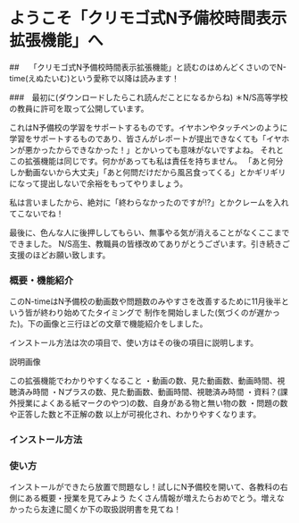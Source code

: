 # ようこそ「クリモゴ式N予備校時間表示拡張機能」へ

##　 「クリモゴ式N予備校時間表示拡張機能」と読むのはめんどくさいのでN-time(えぬたいむ)という愛称で以降は読みます！

###　最初に(ダウンロードしたらこれ読んだことになるからね)
＊N/S高等学校の教員に許可を取って公開しています。

これはN予備校の学習をサポートするものです。イヤホンやタッチペンのように学習をサポートするものであり、皆さんがレポートが提出できなくても「イヤホンが悪かったからできなかった！」とかいっても意味がないですよね。
それとこの拡張機能は同じです。何かがあっても私は責任を持ちません。
「あと何分しか動画ないから大丈夫」「あと何問だけだから風呂食ってくる」とかギリギリになって提出しないで余裕をもってやりましょう。

私は言いましたから、絶対に「終わらなかったのですが!?」とかクレームを入れてこないでね！

最後に、色んな人に後押ししてもらい、無事やる気が消えることがなくここまでできました。
N/S高生、教職員の皆様改めてありがとうございます。引き続きご支援のほどお願い致します。

### 概要・機能紹介
このN-timeはN予備校の動画数や問題数のみやすさを改善するために11月後半という皆が終わり始めてたタイミングで
制作を開始しました(気づくのが遅かった)。下の画像と三行ほどの文章で機能紹介をしました。


インストール方法は次の項目で、使い方はその後の項目に説明します。

説明画像

この拡張機能でわかりやすくなること
・動画の数、見た動画数、動画時間、視聴済み時間
・Nプラスの数、見た動画数、動画時間、視聴済み時間
・資料？(課外授業によくある紙マークのやつ)の数、自身がある物と無い物の数
・問題の数や正答した数と不正解の数
以上が可視化され、わかりやすくなります。

### インストール方法

### 使い方
インストールができたら放置で問題なし！試しにN予備校を開いて、各教科の右側にある概要・授業を見てみよう
たくさん情報が増えたらおめでとう。増えなかったら友達に聞くか下の取扱説明書を見てね！
